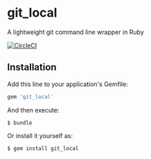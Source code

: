 # git_local

A lightweight git command line wrapper in Ruby

[![CircleCI](https://circleci.com/gh/GalvanizeOpenSource/git_local/tree/master.svg?style=svg)](https://circleci.com/gh/GalvanizeOpenSource/git_local/tree/master)

## Installation

Add this line to your application's Gemfile:

```ruby
gem 'git_local'
```

And then execute:

    $ bundle

Or install it yourself as:

    $ gem install git_local
